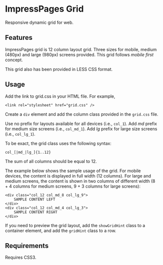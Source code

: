 # ImpressPages Grid

Responsive dynamic grid for web.

## Features

ImpressPages grid is 12 column layout grid. Three sizes for mobile, medium (480px) and large (980px) screens provided.
This grid follows *mobile first* concept.

This grid also has been provided in LESS CSS format.

## Usage

Add the link to grid.css in your HTML file. For example,

    <link rel="stylesheet" href="grid.css" />

Create a `div` element and add the column class provided in the `grid.css` file. 

Use no prefix for layouts available for all devices (i.e., `col_1`).
Add _md_ prefix for medium size screens (i.e., `col_md_1`).
Add _lg_ prefix for large size screens (i.e., `col_lg_1`).

To be exact, the grid class uses the following syntax:

    col_[|md_|lg_]{1..12}

The sum of all columns should be equal to 12.

The example below shows the sample usage of the grid. For mobile devices, the content is displayed in full width (12
columns). For large and medium screens, the content is shown in two columns of different width (8 + 4 columns for medium
screens, 9 + 3 columns for large screens):

    <div class="col_12 col_md_8 col_lg_9">
        SAMPLE CONTENT LEFT
    </div>
    <div class="col_12 col_md_4 col_lg_3">
        SAMPLE CONTENT RIGHT
    </div>

If you need to preview the grid layout, add the `showGridHint` class to a container element, and add the `gridHint` class
to a row.

## Requirements

Requires CSS3.


